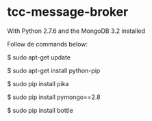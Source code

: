 # tcc-message-broker

With Python 2.7.6 and the MongoDB 3.2 installed

Follow de commands below: 

$ sudo apt-get update

$ sudo apt-get install python-pip

$ sudo pip install pika

$ sudo pip install pymongo==2.8

$ sudo pip install bottle
